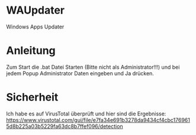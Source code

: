 # WAUpdater
Windows Apps Updater
# Anleitung
Zum Start die .bat Datei Starten (Bitte nicht als Administrator!!!) und bei jedem Popup Administrator Daten eingeben und Ja drücken.
# Sicherheit
Ich habe es auf VirusTotal überprüft und hier sind die Ergebnisse: https://www.virustotal.com/gui/file/e7fa34e691b3278da9434cf4cbc1769615d8b225a03b5229fa63dc8b7ffef096/detection 
